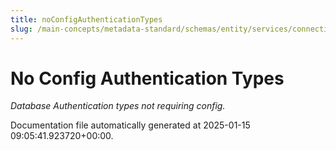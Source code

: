 ```yaml
---
title: noConfigAuthenticationTypes
slug: /main-concepts/metadata-standard/schemas/entity/services/connections/database/common/noconfigauthenticationtypes
---
```


# No Config Authentication Types

*Database Authentication types not requiring config.*



Documentation file automatically generated at 2025-01-15 09:05:41.923720+00:00.
